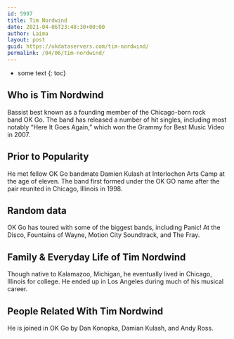 ```yaml
---
id: 5997
title: Tim Nordwind
date: 2021-04-06T23:48:30+00:00
author: Laima
layout: post
guid: https://ukdataservers.com/tim-nordwind/
permalink: /04/06/tim-nordwind/
---
```


* some text
{: toc}


## Who is Tim Nordwind
                  
                  
                  
Bassist best known as a founding member of the Chicago-born rock band OK Go. The band has released a number of hit singles, including most notably &#8220;Here It Goes Again,&#8221; which won the Grammy for Best Music Video in 2007.
                  
              
            
              
            
                
                
                
## Prior to Popularity
                  
                  
                  
He met fellow OK Go bandmate Damien Kulash at Interlochen Arts Camp at the age of eleven. The band first formed under the OK GO name after the pair reunited in Chicago, Illinois in 1998.
                  
              
            
              
            
                
                
                
## Random data
                  
                  
                  
OK Go has toured with some of the biggest bands, including Panic! At the Disco, Fountains of Wayne, Motion City Soundtrack, and The Fray.
                  
              
            
              
            
                
                
                
## Family & Everyday Life of Tim Nordwind
                  
                  
                  
Though native to Kalamazoo, Michigan, he eventually lived in Chicago, Illinois for college. He ended up in Los Angeles during much of his musical career.
                  
              
            
              
            
                
                
                
## People Related With Tim Nordwind
                  
                  
                  
He is joined in OK Go by Dan Konopka, Damian Kulash, and Andy Ross.
                  
              
            
              
            
                
              
            
              
              
            
            
              
            
          
          
          